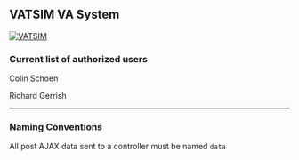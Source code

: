 ## VATSIM VA System

[![VATSIM](http://www.vatsim.net/uploads/tf/vlw_1_011.jpg)](http://rgdev.zapto.org)

### Current list of authorized users

Colin Schoen

Richard Gerrish


*** 
### Naming Conventions

All post AJAX data sent to a controller must be named `data`

